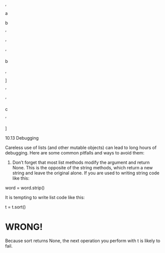 ,

a

b

’

’

’

b

,

]

’

’

c

’

]

10.13 Debugging

Careless use of lists (and other mutable objects) can lead to long hours of debugging. Here are some common pitfalls and ways to avoid them:

1. Don’t forget that most list methods modify the argument and return None. This is the opposite of the string methods, which return a new string and leave the original alone. If you are used to writing string code like this:

word = word.strip()

It is tempting to write list code like this:

t = t.sort()

# WRONG!

Because sort returns None, the next operation you perform with t is likely to fail.